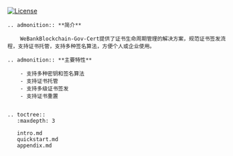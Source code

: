 
[![License](https://img.shields.io/badge/license-Apache%202-4EB1BA.svg)](https://www.apache.org/licenses/LICENSE-2.0.html)

```eval_rst
.. admonition:: **简介**

    WeBankBlockchain-Gov-Cert提供了证书生命周期管理的解决方案，规范证书签发流程，支持证书托管，支持多种签名算法，方便个人或企业使用。

```

```eval_rst
.. admonition:: **主要特性**

    - 支持多种密钥和签名算法
    - 支持证书托管
    - 支持多级证书签发
    - 支持证书重置
    
```
```eval_rst
.. toctree::
   :maxdepth: 3
   
   intro.md
   quickstart.md
   appendix.md
```
